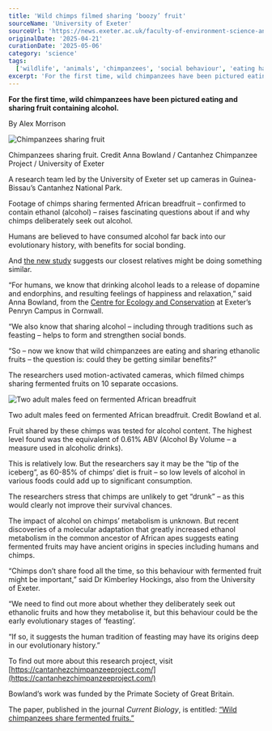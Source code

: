 ```yaml
---
title: 'Wild chimps filmed sharing ‘boozy’ fruit'
sourceName: 'University of Exeter'
sourceUrl: 'https://news.exeter.ac.uk/faculty-of-environment-science-and-economy/wild-chimps-filmed-sharing-boozy-fruit/'
originalDate: '2025-04-21'
curationDate: '2025-05-06'
category: 'science'
tags:
  ['wildlife', 'animals', 'chimpanzees', 'social behaviour', 'eating habits']
excerpt: 'For the first time, wild chimpanzees have been pictured eating and sharing fruit containing alcohol.'
---
```


**For the first time, wild chimpanzees have been pictured eating and sharing fruit containing alcohol.**

By Alex Morrison

<div class="article-figure">
  <img src="/img/chimpanzees-sharing-fruit-credit-bowland-et-al.jpg" alt="Chimpanzees sharing fruit" class="article-image" />
  <p class="article-caption">Chimpanzees sharing fruit. Credit Anna Bowland / Cantanhez Chimpanzee Project / University of Exeter</p>
</div>

A research team led by the University of Exeter set up cameras in Guinea-Bissau’s Cantanhez National Park.

Footage of chimps sharing fermented African breadfruit – confirmed to contain ethanol (alcohol) – raises fascinating questions about if and why chimps deliberately seek out alcohol.

Humans are believed to have consumed alcohol far back into our evolutionary history, with benefits for social bonding.

And [the new study](https://www.sciencedirect.com/science/article/pii/S0960982225002817) suggests our closest relatives might be doing something similar.

“For humans, we know that drinking alcohol leads to a release of dopamine and endorphins, and resulting feelings of happiness and relaxation,” said Anna Bowland, from the [Centre for Ecology and Conservation](https://ecologyconservation.exeter.ac.uk/) at Exeter’s Penryn Campus in Cornwall.

“We also know that sharing alcohol – including through traditions such as feasting – helps to form and strengthen social bonds.

“So – now we know that wild chimpanzees are eating and sharing ethanolic fruits – the question is: could they be getting similar benefits?”

The researchers used motion-activated cameras, which filmed chimps sharing fermented fruits on 10 separate occasions.

<div class="article-figure">
  <img src="/img/two-adult-males-feed-on-fermented-african-breadfruit-credit-bowland-et-al.jpg" alt="Two adult males feed on fermented African breadfruit" class="article-image" />
  <p class="article-caption">Two adult males feed on fermented African breadfruit. Credit Bowland et al.</p>
</div>

Fruit shared by these chimps was tested for alcohol content. The highest level found was the equivalent of 0.61% ABV (Alcohol By Volume – a measure used in alcoholic drinks).

This is relatively low. But the researchers say it may be the “tip of the iceberg”, as 60-85% of chimps’ diet is fruit – so low levels of alcohol in various foods could add up to significant consumption.

The researchers stress that chimps are unlikely to get “drunk” – as this would clearly not improve their survival chances.

The impact of alcohol on chimps’ metabolism is unknown. But recent discoveries of a molecular adaptation that greatly increased ethanol metabolism in the common ancestor of African apes suggests eating fermented fruits may have ancient origins in species including humans and chimps.

“Chimps don’t share food all the time, so this behaviour with fermented fruit might be important,” said Dr Kimberley Hockings, also from the University of Exeter.

“We need to find out more about whether they deliberately seek out ethanolic fruits and how they metabolise it, but this behaviour could be the early evolutionary stages of ‘feasting’.

“If so, it suggests the human tradition of feasting may have its origins deep in our evolutionary history.”

To find out more about this research project, visit [https://cantanhezchimpanzeeproject.com/](https://cantanhezchimpanzeeproject.com/)

Bowland’s work was funded by the Primate Society of Great Britain.

The paper, published in the journal _Current Biology_, is entitled: [“Wild chimpanzees share fermented fruits.”](https://www.sciencedirect.com/science/article/pii/S0960982225002817)
